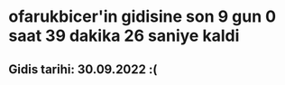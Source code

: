 # ofarukbicer'in gidisine son 9 gun 0 saat 39 dakika 26 saniye kaldi

## Gidis tarihi: 30.09.2022 :(